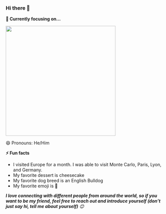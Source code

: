 ### Hi there 👋

<strong>🔭 Currently focusing on...</strong>

<a href="https://github.com/PhraxayaM/ProjectGrowth"> <img src="https://github-readme-stats.vercel.app/api/pin/?username=PhraxayaM&repo=ProjectGrowth" width=350> </a>

😄 Pronouns: He/Him


<strong>⚡ Fun facts</strong>
- I visited Europe for a month. I was able to visit Monte Carlo, Paris, Lyon, and Germany.
- My favorite dessert is cheesecake
- My favorite dog breed is an English Bulldog
- My favorite emoji is 🤔

<em><b>I love connecting with different people from around the world, so if you want to be my friend, feel free to reach out and introduce yourself (don’t just say hi, tell me about yourself)</b> 😊 </em>

<!--
**PhraxayaM/PhraxayaM** is a ✨ _special_ ✨ repository because its `README.md` (this file) appears on your GitHub profile.

Here are some ideas to get you started:

- 🔭 I’m currently working on ...
- 🌱 I’m currently learning ...
- 👯 I’m looking to collaborate on ...
- 🤔 I’m looking for help with ...
- 💬 Ask me about ...
- 📫 How to reach me: ...
- 😄 Pronouns: ...
- ⚡ Fun fact: ...
-->
